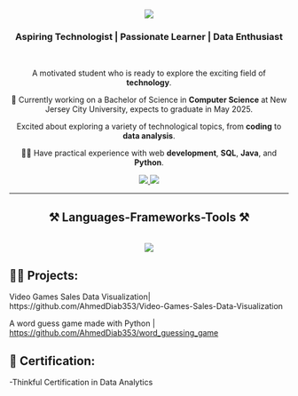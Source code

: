 <h1 align="center">
    <img src="https://readme-typing-svg.herokuapp.com/?font=Righteous&size=35&center=true&vCenter=true&width=500&height=70&duration=4000&lines=Hi+There!+👋;+I'm+Ahmed+Diab!;" />
</h1>

<h3 align="center">Aspiring Technologist | Passionate Learner | Data Enthusiast</h3>

<br/>

<div align="center">
  
 A motivated student who is ready to explore the exciting field of **technology**.
 
 🏫 Currently working on a Bachelor of Science in **Computer Science** at New Jersey City University, expects to graduate in May 2025. 

 Excited about exploring a variety of technological topics, from **coding** to **data analysis**. 

 👨‍💻 Have practical experience with web **development**, **SQL**, **Java**, and **Python**.

 </div>
 
<div align="center"> 
  <a href="mailto:diabahmed353@gmail.com">
    <img src="https://img.shields.io/badge/Gmail-333333?style=for-the-badge&logo=gmail&logoColor=red" />
  </a>
   <a href="https://linkedin.com/in/ahmed-353-diab" target="_blank">
    <img src="https://img.shields.io/badge/LinkedIn-0077B5?style=for-the-badge&logo=linkedin&logoColor=white" target="_blank" />
  </a>

</div>

  <hr/>
 
<h2 align="center">⚒️ Languages-Frameworks-Tools ⚒️</h2>
<br/>
<div align="center">
    <img src="https://skillicons.dev/icons?i=java,python,mysql,html,css,vscode" /><br>
</div>


<h2>👨‍💻 Projects:</h2>
Video Games Sales Data Visualization| https://github.com/AhmedDiab353/Video-Games-Sales-Data-Visualization

A word guess game made with Python | https://github.com/AhmedDiab353/word_guessing_game


<h2>📄 Certification:</h2>
  -Thinkful 
  Certification in Data Analytics						          

<!--
**AhmedDiab353/AhmedDiab353** is a ✨ _special_ ✨ repository because its `README.md` (this file) appears on your GitHub profile.

Here are some ideas to get you started:

- 🔭 I’m currently working on ...
- 🌱 I’m currently learning ...
- 👯 I’m looking to collaborate on ...
- 🤔 I’m looking for help with ...
- 💬 Ask me about ...
- 📫 How to reach me: ...
- 😄 Pronouns: ...
- ⚡ Fun fact: ...
-->
